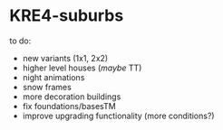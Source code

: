 # KRE4-suburbs

to do:
  
  - new variants (1x1, 2x2)
  - higher level houses (*maybe* TT)
  - night animations
  - snow frames
  - more decoration buildings
  - fix foundations/basesTM
  - improve upgrading functionality (more conditions?)
